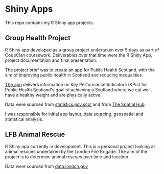 # Shiny Apps

This repo contains my R Shiny app projects.

## Group Health Project

R Shiny app developed as a group project undertaken over 5 days as part of CodeClan coursework. Deliverables over that time were the R Shiny App, project documentation and final presentation.

The project brief was to create an app for Public Health Scotland, with the aim of improving public health in Scotland and reducing inequalities.

[The app](/group_health_project) delivers information on Key Performance Indicators (KPIs) for Public Health Scotland's goal of achieving a Scotland where we eat well, have a healthy weight and are physically active.

Data were sourced from [statistics.gov.scot](https://statistics.gov.scot/home) and from [The Spatial Hub](https://data.spatialhub.scot/dataset/local_authority_boundaries-is).

I was responsible for initial app layout, data sourcing, geospatial and statistical analysis.

## LFB Animal Rescue

R Shiny app currently in development. This is a personal project looking at animal rescues undertaken by the London Fire Brigade. The aim of the project is to determine animal rescues over time and location.

Data were sourced from [data.london.gov](https://data.london.gov.uk/dataset/animal-rescue-incidents-attended-by-lfb)
